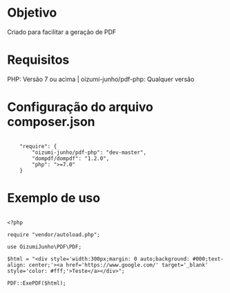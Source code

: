 # Objetivo
Criado para facilitar a geração de PDF

# Requisitos
PHP: Versão 7 ou acima | oizumi-junho/pdf-php: Qualquer versão

# Configuração do arquivo composer.json

```

    "require": {
        "oizumi-junho/pdf-php": "dev-master",
        "dompdf/dompdf": "1.2.0",
        "php": ">=7.0"
    }

```

# Exemplo de uso

```

<?php

require "vendor/autoload.php";

use OizumiJunho\PDF\PDF;

$html = "<div style='width:300px;margin: 0 auto;background: #000;text-align: center;'><a href='https://www.google.com/' target='_blank' style='color: #fff;'>Teste</a></div>";

PDF::ExePDF($html);

```